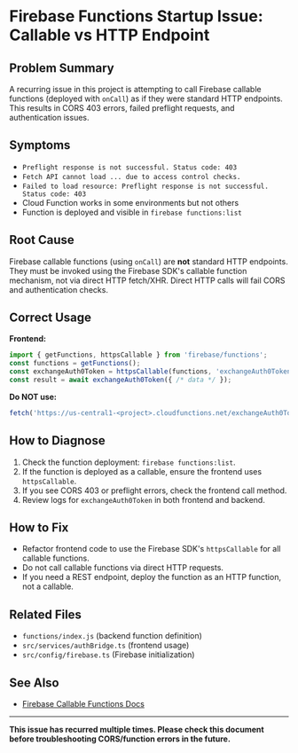 # Firebase Functions Startup Issue: Callable vs HTTP Endpoint

<!-- NOTE: moved from /docs/FIREBASE_FUNCTIONS_STARTUP_ISSUE.md on 2025-06-23 -->

## Problem Summary

A recurring issue in this project is attempting to call Firebase callable functions (deployed with `onCall`) as if they were standard HTTP endpoints. This results in CORS 403 errors, failed preflight requests, and authentication issues.

## Symptoms

- `Preflight response is not successful. Status code: 403`
- `Fetch API cannot load ... due to access control checks.`
- `Failed to load resource: Preflight response is not successful. Status code: 403`
- Cloud Function works in some environments but not others
- Function is deployed and visible in `firebase functions:list`

## Root Cause

Firebase callable functions (using `onCall`) are **not** standard HTTP endpoints. They must be invoked using the Firebase SDK's callable function mechanism, not via direct HTTP fetch/XHR. Direct HTTP calls will fail CORS and authentication checks.

## Correct Usage

**Frontend:**

```js
import { getFunctions, httpsCallable } from 'firebase/functions';
const functions = getFunctions();
const exchangeAuth0Token = httpsCallable(functions, 'exchangeAuth0Token');
const result = await exchangeAuth0Token({ /* data */ });
```

**Do NOT use:**

```js
fetch('https://us-central1-<project>.cloudfunctions.net/exchangeAuth0Token', ...)
```

## How to Diagnose

1. Check the function deployment: `firebase functions:list`.
2. If the function is deployed as a callable, ensure the frontend uses `httpsCallable`.
3. If you see CORS 403 or preflight errors, check the frontend call method.
4. Review logs for `exchangeAuth0Token` in both frontend and backend.

## How to Fix

- Refactor frontend code to use the Firebase SDK's `httpsCallable` for all callable functions.
- Do not call callable functions via direct HTTP requests.
- If you need a REST endpoint, deploy the function as an HTTP function, not a callable.

## Related Files

- `functions/index.js` (backend function definition)
- `src/services/authBridge.ts` (frontend usage)
- `src/config/firebase.ts` (Firebase initialization)

## See Also

- [Firebase Callable Functions Docs](https://firebase.google.com/docs/functions/callable)

---

**This issue has recurred multiple times. Please check this document before troubleshooting CORS/function errors in the future.**
